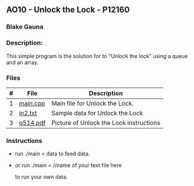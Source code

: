 ## AO10 - Unlock the Lock - P12160
### Blake Gauna
### Description:

This simple program is the solution for to "Unlock the lock" using a queue and an array.

### Files

|   #   | File             | Description                                        |
| :---: | ---------------- | -------------------------------------------------- |
|   1   | [main.cpp](https://github.com/blakeGauna/4483-Prog-Tech/blob/main/Assignments/AO10/main.cpp) | Main file for Unlock the Lock.      |
|   2   | [in2.txt](https://github.com/blakeGauna/4483-Prog-Tech/blob/main/Assignments/AO10/in2.txt)  | Sample data for Unlock the Lock        |
|   3   | [p514.pdf](https://github.com/blakeGauna/4483-Prog-Tech/blob/main/Assignments/AO10/p12160.pdf) | Picture of Unlock the Lock instructions |

### Instructions

- run ./main < data to feed data.
- or run ./main <        //name of your text file here
  
  to run your own data.
